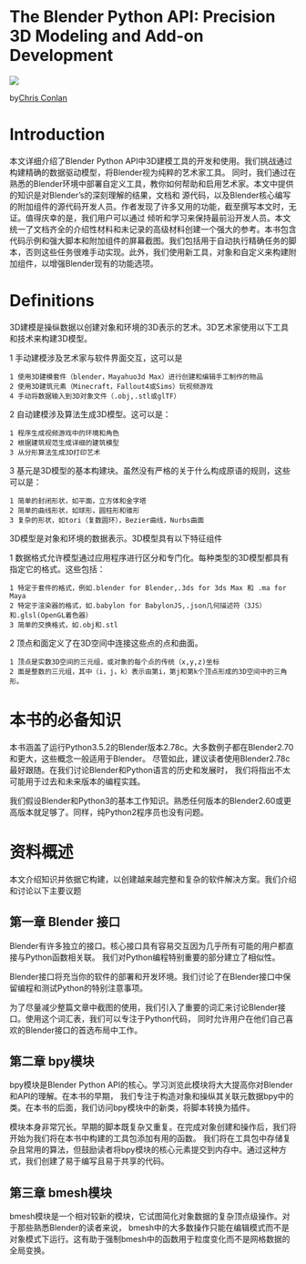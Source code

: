 # The Blender Python API: Precision 3D Modeling and Add-on Development

![](https://chrisconlan.com/wp-content/uploads/2017/06/blender_python_api-717x1024.png)

by[Chris Conlan](https://github.com/chrisconlan)


# Introduction

本文详细介绍了Blender Python API中3D建模工具的开发和使用。我们挑战通过构建精确的数据驱动模型，将Blender视为纯粹的艺术家工具。
同时，我们通过在熟悉的Blender环境中部署自定义工具，教你如何帮助和启用艺术家。本文中提供的知识是对Blender’s的深刻理解的结果，文档和
源代码，以及Blender核心编写的附加组件的源代码开发人员。作者发现了许多又用的功能，截至撰写本文时，无证。值得庆幸的是，我们用户可以通过
倾听和学习来保持最前沿开发人员。本文统一了文档齐全的介绍性材料和未记录的高级材料创建一个强大的参考。本书包含代码示例和强大脚本和附加组件的屏幕截图。我们包括用于自动执行精确任务的脚本，否则这些任务很难手动实现。此外，我们使用新工具，对象和自定义来构建附加组件，以增强Blender现有的功能选项。

# Definitions

3D建模是操纵数据以创建对象和环境的3D表示的艺术。3D艺术家使用以下工具和技术来构建3D模型。

  1 手动建模涉及艺术家与软件界面交互，这可以是
  
    1 使用3D建模套件（blender，Mayahuo3d Max）进行创建和编辑手工制作的物品
    2 使用3D建筑元素（Minecraft，Fallout4或Sims）玩视频游戏
    4 手动将数据输入到3D对象文件（.obj,.stl或glTF）
 
  2 自动建模涉及算法生成3D模型。这可以是：

    1 程序生成视频游戏中的环境和角色
    2 根据建筑规范生成详细的建筑模型
    3 从分形算法生成3D打印艺术
    
  3  基元是3D模型的基本构建块。虽然没有严格的关于什么构成原语的规则，这些可以是：

    1 简单的封闭形状，如平面，立方体和金字塔
    2 简单的曲线形状，如球形，圆柱形和锥形
    3 复杂的形状，如tori（复数圆环），Bezier曲线，Nurbs曲面
    
3D模型是对象和环境的数据表示。3D模型具有以下特征组件

  1 数据格式允许模型通过应用程序进行区分和专门化。每种类型的3D模型都具有指定它的格式。这些包括：

    1 特定于套件的格式，例如.blender for Blender,.3ds for 3ds Max 和 .ma for Maya
    2 特定于渲染器的格式，如.babylon for BabylonJS,.json几何描述符（3JS）和.glsl(OpenGL着色器）
    3 简单的交换格式，如.obj和.stl
    
  2 顶点和面定义了在3D空间中连接这些点的点和曲面。
  
    1 顶点是实数3D空间的三元组，或对象的每个点的传统（x,y,z)坐标
    2 面是整数的三元组，其中（i，j，k）表示由第i，第j和第k个顶点形成的3D空间中的三角形。
    
# 本书的必备知识

本书涵盖了运行Python3.5.2的Blender版本2.78c。大多数例子都在Blender2.70和更大，这些概念一般适用于Blender。
尽管如此，建议读者使用Blender2.78c最好跟随。在我们讨论Blender和Python语言的历史和发展时，
我们将指出不太可能用于过去和未来版本的编程实践。

  我们假设Blender和Python3的基本工作知识。熟悉任何版本的Blender2.60或更高版本就足够了。同样，纯Python2程序员也没有问题。
  
# 资料概述

本文介绍知识并依据它构建，以创建越来越完整和复杂的软件解决方案。我们介绍和讨论以下主要议题

## 第一章 Blender 接口

Blender有许多独立的接口。核心接口具有容易交互因为几乎所有可能的用户都直接与Python函数相关联。
我们对Python编程特别重要的部分建立了相似性。

Blender接口将充当你的软件的部署和开发环境。我们讨论了在Blender接口中保留编程和测试Python的特别注意事项。

为了尽量减少整篇文章中截图的使用，我们引入了重要的词汇来讨论Blender接口。使用这个词汇表，我们可以专注于Python代码，
同时允许用户在他们自己喜欢的Blender接口的首选布局中工作。

## 第二章 bpy模块

bpy模块是Blender Python API的核心。学习浏览此模块将大大提高你对Blender和API的理解。在本书的早期，
我们专注于构造对象和操纵其关联元数据bpy中的类。在本书的后面，我们访问bpy模块中的新类，将脚本转换为插件。

模块本身非常冗长。早期的脚本既复杂又重复。在完成对象创建和操作后，我们将开始为我们将在本书中构建的工具包添加有用的函数。
我们将在工具包中存储复杂且常用的算法，但鼓励读者将bpy模块的核心元素提交到内存中。通过这种方式，我们创建了易于编写且易于共享的代码。

## 第三章 bmesh模块

bmesh模块是一个相对较新的模块，它试图简化对象数据的复杂顶点级操作。对于那些熟悉Blender的读者来说，
bmesh中的大多数操作只能在编辑模式而不是对象模式下运行。这有助于强制bmesh中的函数用于粒度变化而不是网格数据的全局变换。
